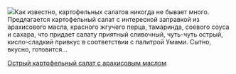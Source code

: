 <!--2025-08-17 21:02:26-->
<div class="yb">
  <div class="rss povarenok"><a href="https://www.povarenok.ru/recipes/show/183002/"><img src="https://www.povarenok.ru/data/cache/2025aug/17/40/3187258_89728-640x480.jpg"></a>Как известно, картофельных салатов никогда не бывает много. Предлагается картофельный салат с интересной заправкой из арахисового масла, красного жгучего перца, тамаринда, соевого соуса и сахара, что придает салату приятный сливочный, чуть-чуть острый, кисло-сладкий привкус в соответствии с палитрой Умами. Сытно, вкусно, готовится... <p class="titl"><a href="https://www.povarenok.ru/recipes/show/183002/">Острый картофельный салат с арахисовым маслом</a></p></div>
</div>
